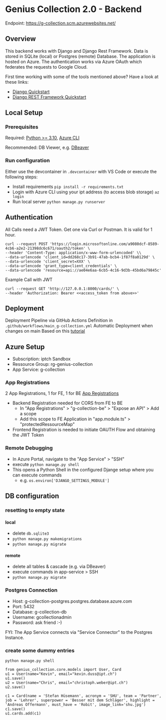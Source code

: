 # Genius Collection 2.0 - Backend
Endpoint: https://g-collection.scm.azurewebsites.net/ 

## Overview
This backend works with Django and Django Rest Framework. Data is stored in SQLite (local) or Postgres (remote) Database. The application is hosted on Azure. The authentication works via Azure OAuth which federates the requests to Google Cloud.

First time working with some of the tools mentioned above? Have a look at these links:
* [Django Quickstart](https://www.django-rest-framework.org/tutorial/quickstart/)
* [Django REST Framework Quickstart](https://www.django-rest-framework.org/#quickstart)

## Local Setup
### Prerequisites
Required:
[Python >= 3.10](https://www.python.org/downloads/), [Azure CLI](https://learn.microsoft.com/en-us/cli/azure/install-azure-cli)

Recommended:
DB Viewer, e.g. [DBeaver](https://dbeaver.io/)

### Run configuration
Either use the devcontainer in `.devcontainer` with VS Code or execute the following steps:
* Install requirements `pip install -r requirements.txt`
* Login with Azure CLI using your ipt address (to access blob storage) `az login`
* Run local server `python manage.py runserver`

## Authentication
All Calls need a JWT Token. Get one via Curl or Postman. It is valid for 1 hour.

```
curl --request POST 'https://login.microsoftonline.com/a9080dcf-8589-4cb6-a2e2-21398dc6c671/oauth2/token' \
--header 'Content-Type: application/x-www-form-urlencoded' \\
--data-urlencode 'client_id=dd268c17-3b91-47ab-bcb4-1f87f8a0129d' \
--data-urlencode 'client_secret=XXX' \
--data-urlencode 'grant_type=client_credentials' \
--data-urlencode 'resource=api://ae04e6aa-6cb5-4c16-9d3b-45bd6a79845c'
```

Example Call with JWT
```
curl --request GET 'http://127.0.0.1:8000/cards/' \
--header 'Authorization: Bearer <<access_token from above>>'
```

## Deployment
Deployment Pipeline via GitHub Actions 
Definition in `.github/workflows/main_g-collection.yml`
Automatic Deployment when changes on main
Based on this [tutorial](https://learn.microsoft.com/en-us/azure/app-service/tutorial-python-postgresql-app?tabs=flask%2Cwindows&pivots=deploy-portal)


## Azure Setup
* Subscription: iptch Sandbox
* Ressource Group: rg-genius-collection
* App Service: g-collection

### App Registrations
2 App Registrations, 1 for FE, 1 for BE [App Registrations](https://portal.azure.com/#view/Microsoft_AAD_RegisteredApps/ApplicationsListBlade)

* Backend Registration needed for CORS from FE to BE
  * In "App Registrations" > "g-collection-be" > "Expose an API" > Add a scope
  * Add this scope to FE Application in "app.module.ts" > "protectedRessourceMap" 
* Frontend Registration is needed to initiate OAUTH Flow and obtaining the JWT Token

### Remote Debugging
* In Azure Portal, navigate to the "App Service" > "SSH"
* execute `python manage.py shell`
* This opens a Python Shell in the configured Djange setup where you can execute commands
  * e.g. `os.environ['DJANGO_SETTINGS_MODULE']`


## DB configuration
### resetting to empty state
#### local
* delete `db.sqlite3`
* `python manage.py makemigrations`
* `python manage.py migrate`

#### remote
* delete all tables & cascade (e.g. via DBeaver)
* execute commands in app-service > SSH
* `python manage.py migrate`

### Postgres Connection
* Host: g-collection-postgres.postgres.database.azure.com
* Port: 5432
* Database: g-collection-db
* Username: gcollectionadmin
* Password: ask friend :-)

FYI: The App Service connects via "Service Connector" to the Postgres Instance.

### create some dummy entries
`python manage.py shell`
```
from genius_collection.core.models import User, Card
u1 = User(name="Kevin", email="kevin.duss@ipt.ch")
u1.save()
u2 = User(name="Chris", email="christoph.weber@ipt.ch")
u2.save()

c1 = Card(name = 'Stefan Hüsemann', acronym = 'SHU', team = 'Partner', job = 'Lehrer', superpower = 'Besser mit dem Schläger', highlight = 'Andreas Offermann', must_have = 'Robit', image_link='shu.jpg')
c1.save()
u1.cards.add(c1)
```
